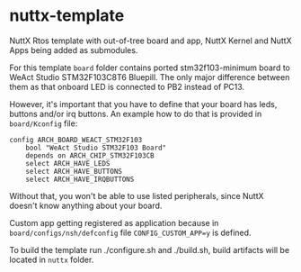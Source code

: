 # nuttx-template
NuttX Rtos template with out-of-tree board and app, NuttX Kernel and NuttX Apps being added as submodules.

For this template ```board``` folder contains ported stm32f103-minimum board to WeAct Studio STM32F103C8T6 Bluepill.
The only major difference between them as that onboard LED is connected to PB2 instead of PC13.

However, it's important that you have to define that your board has leds, buttons and/or irq buttons.
An example how to do that is provided in ```board/Kconfig``` file:
```
config ARCH_BOARD_WEACT_STM32F103
	bool "WeAct Studio STM32F103 Board"
	depends on ARCH_CHIP_STM32F103CB
	select ARCH_HAVE_LEDS
	select ARCH_HAVE_BUTTONS
	select ARCH_HAVE_IRQBUTTONS
```
Without that, you won't be able to use listed peripherals, since NuttX doesn't know anything about your board.

Custom app getting registered as application because in ```board/configs/nsh/defconfig``` file ```CONFIG_CUSTOM_APP=y``` is defined. 

To build the template run ./configure.sh and ./build.sh, build artifacts will be located in ```nuttx``` folder.

